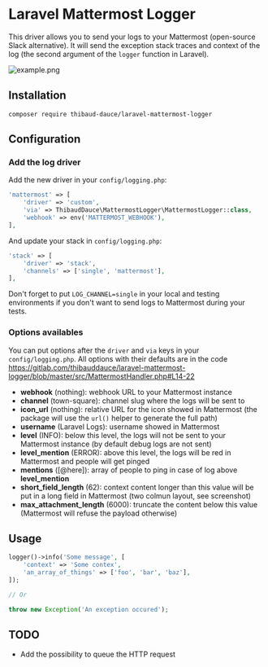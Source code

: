 # Laravel Mattermost Logger

This driver allows you to send your logs to your Mattermost (open-source Slack alternative). It will send the exception stack traces and context of the log (the second argument of the `logger` function in Laravel).

![example.png](https://gitlab.com/thibauddauce/laravel-mattermost-logger/raw/master/example.png)

## Installation

```
composer require thibaud-dauce/laravel-mattermost-logger
```

## Configuration

### Add the log driver

Add the new driver in your `config/logging.php`:

```php
'mattermost' => [
    'driver' => 'custom',
    'via' => ThibaudDauce\MattermostLogger\MattermostLogger::class,
    'webhook' => env('MATTERMOST_WEBHOOK'),
],
```

And update your stack in `config/logging.php`:

```php
'stack' => [
    'driver' => 'stack',
    'channels' => ['single', 'mattermost'],
],
```

Don't forget to put `LOG_CHANNEL=single` in your local and testing environments if you don't want to send logs to Mattermost during your tests.

### Options availables

You can put options after the `driver` and `via` keys in your `config/logging.php`. All options with their defaults are in the code https://gitlab.com/thibauddauce/laravel-mattermost-logger/blob/master/src/MattermostHandler.php#L14-22

- **webhook** (nothing): webhook URL to your Mattermost instance
- **channel** (town-square): channel slug where the logs will be sent to
- **icon_url** (nothing): relative URL for the icon showed in Mattermost (the package will use the `url()` helper to generate the full path)
- **username** (Laravel Logs): username showed in Mattermost
- **level** (INFO): below this level, the logs will not be sent to your Mattermost instance (by default debug logs are not sent)
- **level_mention** (ERROR): above this level, the logs will be red in Mattermost and people will get pinged
- **mentions** ([@here]): array of people to ping in case of log above **level_mention**
- **short_field_length** (62): context content longer than this value will be put in a long field in Mattermost (two colmun layout, see screenshot)
- **max_attachment_length** (6000): truncate the content below this value (Mattermost will refuse the payload otherwise)

## Usage

```php
logger()->info('Some message', [
    'context' => 'Some contex',
    'an_array_of_things' => ['foo', 'bar', 'baz'],
]);

// Or

throw new Exception('An exception occured');
```

## TODO

- Add the possibility to queue the HTTP request
